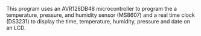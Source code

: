 This program uses an AVR128DB48 microcontroller to program the a temperature, pressure, and humidity sensor (MS8607) and a real time clock (DS3231) to display the time, temperature, humidity, pressure and date on an LCD.
